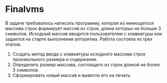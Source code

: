 # Finalvms
В задаче требовалось написать программу, которая из имеющегося массива строк формирует массив из строк, длина которых не больше 3 символов. Исходный массив вводится пользователем с клавиатуры или задается на старте выполнения алгоритма.
Работа состояла из трех этапов.
1. Создать метод ввода с клавиатуры исходного массива строк произвольного размера и содержания.
2. Определить размер массива, состоящего из строк длиной не более 3 символов.
3. Сформировать новый массив и вывести его на печать.
